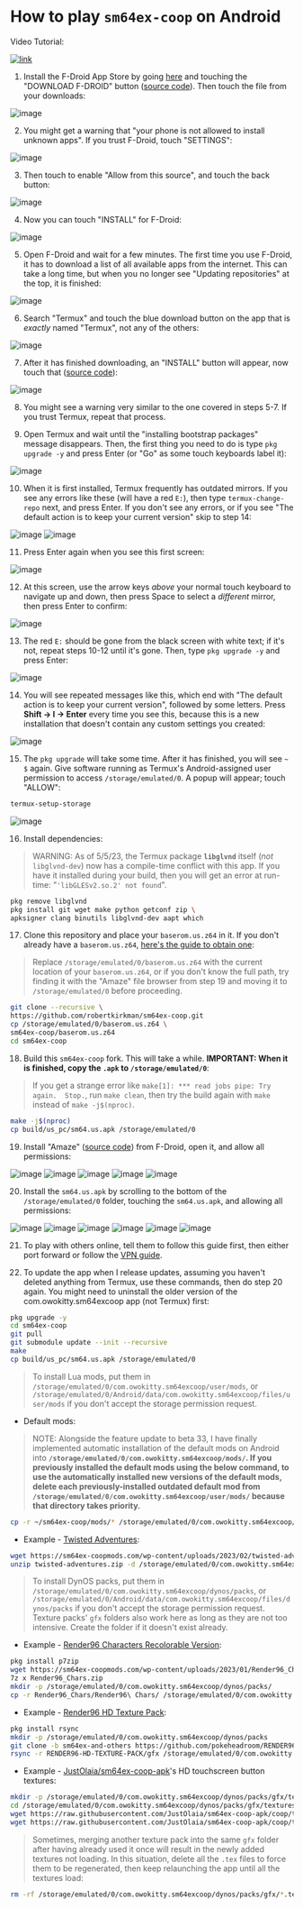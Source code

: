 # How to play `sm64ex-coop` on Android

Video Tutorial:

[![link](https://i.ytimg.com/vi/3B6l8QqMWU4/maxresdefault.jpg)](https://www.youtube.com/watch?v=3B6l8QqMWU4 "[TUTORIAL] How to play sm64ex-coop on Android")

1. Install the F-Droid App Store by going [here](https://f-droid.org/) and touching the "DOWNLOAD F-DROID" button ([source code](https://github.com/f-droid/fdroidclient)). Then touch the file from your downloads:

![image](https://user-images.githubusercontent.com/31490854/207102280-3db84815-53d0-467c-886a-a833be5c8780.png)


2. You might get a warning that "your phone is not allowed to install unknown apps". If you trust F-Droid, touch "SETTINGS":

![image](https://user-images.githubusercontent.com/31490854/207102454-605f0173-4585-41b8-bc77-7045fc9dacdc.png)


3. Then touch to enable "Allow from this source", and touch the back button:

![image](https://user-images.githubusercontent.com/31490854/207102632-2d246eac-a5bc-4e9e-8092-5bcb76b4360f.png)


4. Now you can touch "INSTALL" for F-Droid:

![image](https://user-images.githubusercontent.com/31490854/207102705-d6f27617-a4d7-4ff4-ab7b-9c763be85c8d.png)


5. Open F-Droid and wait for a few minutes. The first time you use F-Droid, it has to download a list of all available apps from the internet. This can take a long time, but when you no longer see "Updating repositories" at the top, it is finished:

![image](https://user-images.githubusercontent.com/31490854/207102841-ddcfef14-73f4-4f03-974c-c986d3c67713.png)


6. Search "Termux" and touch the blue download button on the app that is _exactly_ named "Termux", not any of the others:

![image](https://user-images.githubusercontent.com/31490854/207103001-d0509436-492d-4510-8de5-e45554725407.png)


7. After it has finished downloading, an "INSTALL" button will appear, now touch that ([source code](https://github.com/termux/termux-app)):

![image](https://user-images.githubusercontent.com/31490854/207103108-8568f61f-3b53-4a06-ab97-d42acb7947a8.png)


8. You might see a warning very similar to the one covered in steps 5-7. If you trust Termux, repeat that process.

9. Open Termux and wait until the "installing bootstrap packages" message disappears. Then, the first thing you need to do is type `pkg upgrade -y` and press Enter (or "Go" as some touch keyboards label it):

![image](https://user-images.githubusercontent.com/31490854/209229669-9463d400-878e-40b0-9689-b013140fef61.png)


10. When it is first installed, Termux frequently has outdated mirrors. If you see any errors like these (will have a red `E:`), then type `termux-change-repo` next, and press Enter. If you don't see any errors, or if you see "The default action is to keep your current version" skip to step 14:

![image](https://user-images.githubusercontent.com/31490854/207103444-c206ab3d-5245-4ca4-b392-7930e6db65d7.png)
![image](https://user-images.githubusercontent.com/31490854/207103521-8658e35f-8d7f-4b36-b416-7eda94bfa53a.png)


11. Press Enter again when you see this first screen:

![image](https://user-images.githubusercontent.com/31490854/207103623-82f57c13-c0c9-486b-b3bc-529ff13e4e3a.png)


12. At this screen, use the arrow keys _above_ your normal touch keyboard to navigate up and down, then press Space to select a _different_ mirror, then press Enter to confirm:

![image](https://user-images.githubusercontent.com/31490854/207103874-9ab3eed7-c2c5-47da-89df-1b9e14cc95da.png)


13. The red `E:` should be gone from the black screen with white text; if it's not, repeat steps 10-12 until it's gone. Then, type `pkg upgrade -y` and press Enter:

![image](https://user-images.githubusercontent.com/31490854/207104093-8037ed9f-207d-403b-bc28-262633f167a4.png)


14. You will see repeated messages like this, which end with "The default action is to keep your current version", followed by some letters. Press **Shift -> I -> Enter** every time you see this, because this is a new installation that doesn't contain any custom settings you created:

![image](https://user-images.githubusercontent.com/31490854/207104260-172db617-cc34-4699-a079-d8320ea6c055.png)


15. The `pkg upgrade` will take some time. After it has finished, you will see `~ $` again. Give software running as Termux's Android-assigned user permission to access `/storage/emulated/0`. A popup will appear; touch "ALLOW":

```bash
termux-setup-storage
```

![image](https://user-images.githubusercontent.com/31490854/207105668-f6b8f2c5-7c21-4cd3-999e-c7c3702674e7.png)

16. Install dependencies:

> WARNING: As of 5/5/23, the Termux package **`libglvnd`** itself (_not_ `libglvnd-dev`) now has a compile-time conflict with this app. If you have it installed during your build, then you will get an error at run-time: "`'libGLESv2.so.2' not found`".

```bash
pkg remove libglvnd
pkg install git wget make python getconf zip \
apksigner clang binutils libglvnd-dev aapt which
```

17. Clone this repository and place your `baserom.us.z64` in it. If you don't already have a `baserom.us.z64`, [here's the guide to obtain one](https://github.com/sanni/cartreader/wiki/What-to-order):

> Replace `/storage/emulated/0/baserom.us.z64` with the current location of your `baserom.us.z64`, or if you don't know the full path, try finding it with the "Amaze" file browser from step 19 and moving it to `/storage/emulated/0` before proceeding.

```bash
git clone --recursive \
https://github.com/robertkirkman/sm64ex-coop.git
cp /storage/emulated/0/baserom.us.z64 \
sm64ex-coop/baserom.us.z64
cd sm64ex-coop
```

18. Build this `sm64ex-coop` fork. This will take a while. **IMPORTANT: When it is finished, copy the `.apk` to `/storage/emulated/0`**:

> If you get a strange error like `make[1]: *** read jobs pipe: Try again.  Stop.`, run `make clean`, then try the build again with `make` instead of `make -j$(nproc)`.

```bash
make -j$(nproc)
cp build/us_pc/sm64.us.apk /storage/emulated/0
```

19. Install "Amaze" ([source code](https://github.com/TeamAmaze/AmazeFileManager)) from F-Droid, open it, and allow all permissions:

![image](https://user-images.githubusercontent.com/31490854/208278959-9b990118-b4a8-4430-bbb1-3f3e5ee5a7b4.png)
![image](https://user-images.githubusercontent.com/31490854/208278964-68161872-54bd-42d7-ac70-7bc43015a514.png)
![image](https://user-images.githubusercontent.com/31490854/208278991-a7626412-a79c-4c69-9955-e90dff263c81.png)
![image](https://user-images.githubusercontent.com/31490854/208278998-dc4c5917-cbf2-4247-a81f-7617c039425c.png)
![image](https://user-images.githubusercontent.com/31490854/208279031-d1816791-3ad6-40fc-b1dd-6b89b6ad0f74.png)

20. Install the `sm64.us.apk` by scrolling to the bottom of the `/storage/emulated/0` folder, touching the `sm64.us.apk`, and allowing all permissions:

![image](https://user-images.githubusercontent.com/31490854/208279102-05600d2d-826e-46f4-8414-b85d13a6260e.png)
![image](https://user-images.githubusercontent.com/31490854/208279123-9065515d-ab40-4422-a260-e12e0c55e0b7.png)
![image](https://user-images.githubusercontent.com/31490854/208279127-4bbdbf8b-d57c-4f28-a256-8e8085dfb0d3.png)
![image](https://user-images.githubusercontent.com/31490854/208279131-903d16e4-d251-486f-bddd-c33a1328c592.png)
![image](https://user-images.githubusercontent.com/31490854/208279184-e5fa1e21-2947-4313-b7f2-0e72f1352d4d.png)
![image](https://user-images.githubusercontent.com/31490854/208279190-d3204ce8-5030-44ca-a044-9c091ec75ea4.png)

21. To play with others online, tell them to follow this guide first, then either port forward or follow the [VPN guide](README_vpn.md).

22. To update the app when I release updates, assuming you haven't deleted anything from Termux, use these commands, then do step 20 again. You might need to uninstall the older version of the com.owokitty.sm64excoop app (not Termux) first:
```bash
pkg upgrade -y
cd sm64ex-coop
git pull
git submodule update --init --recursive
make
cp build/us_pc/sm64.us.apk /storage/emulated/0
```

> To install Lua mods, put them in `/storage/emulated/0/com.owokitty.sm64excoop/user/mods`, or `/storage/emulated/0/Android/data/com.owokitty.sm64excoop/files/user/mods` if you don't accept the storage permission request.
* Default mods:
> NOTE: Alongside the feature update to beta 33, I have finally implemented automatic installation of the default mods on Android into **`/storage/emulated/0/com.owokitty.sm64excoop/mods/`. If you previously installed the default mods using the below command, to use the automatically installed new versions of the default mods, delete each previously-installed outdated default mod from `/storage/emulated/0/com.owokitty.sm64excoop/user/mods/` because that directory takes priority.**
```bash
cp -r ~/sm64ex-coop/mods/* /storage/emulated/0/com.owokitty.sm64excoop/user/mods/
```
* Example - [Twisted Adventures](https://sm64ex-coopmods.com/super-mario-64-twisted-adventures/):
```bash
wget https://sm64ex-coopmods.com/wp-content/uploads/2023/02/twisted-adventures.zip
unzip twisted-adventures.zip -d /storage/emulated/0/com.owokitty.sm64excoop/user/mods/
```

> To install DynOS packs, put them in `/storage/emulated/0/com.owokitty.sm64excoop/dynos/packs`, or `/storage/emulated/0/Android/data/com.owokitty.sm64excoop/files/dynos/packs` if you don't accept the storage permission request. Texture packs' `gfx` folders also work here as long as they are not too intensive. Create the folder if it doesn't exist already.
* Example - [Render96 Characters Recolorable Version](https://sm64ex-coopmods.com/render96-characters/):
```bash
pkg install p7zip
wget https://sm64ex-coopmods.com/wp-content/uploads/2023/01/Render96_Chars.zip
7z x Render96_Chars.zip
mkdir -p /storage/emulated/0/com.owokitty.sm64excoop/dynos/packs/
cp -r Render96_Chars/Render96\ Chars/ /storage/emulated/0/com.owokitty.sm64excoop/dynos/packs/
```

* Example - [Render96 HD Texture Pack](https://github.com/pokeheadroom/RENDER96-HD-TEXTURE-PACK/tree/sm64ex-and-others):
```bash
pkg install rsync
mkdir -p /storage/emulated/0/com.owokitty.sm64excoop/dynos/packs
git clone -b sm64ex-and-others https://github.com/pokeheadroom/RENDER96-HD-TEXTURE-PACK.git
rsync -r RENDER96-HD-TEXTURE-PACK/gfx /storage/emulated/0/com.owokitty.sm64excoop/dynos/packs
```

* Example - [JustOlaia/sm64ex-coop-apk](https://github.com/JustOlaia/sm64ex-coop-apk)'s HD touchscreen button textures:
```bash
mkdir -p /storage/emulated/0/com.owokitty.sm64excoop/dynos/packs/gfx/textures/touchcontrols/
cd /storage/emulated/0/com.owokitty.sm64excoop/dynos/packs/gfx/textures/touchcontrols/
wget https://raw.githubusercontent.com/JustOlaia/sm64ex-coop-apk/coop/textures/touchcontrols/touch_button.rgba16.png
wget https://raw.githubusercontent.com/JustOlaia/sm64ex-coop-apk/coop/textures/touchcontrols/touch_button_dark.rgba16.png
```

> Sometimes, merging another texture pack into the same `gfx` folder after having already used it once will result in the newly added textures not loading. In this situation, delete all the `.tex` files to force them to be regenerated, then keep relaunching the app until all the textures load:
```bash
rm -rf /storage/emulated/0/com.owokitty.sm64excoop/dynos/packs/gfx/*.tex
```
